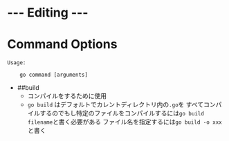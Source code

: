 # --- Editing ---

# Command Options


```
Usage:

	go command [arguments]

```

- ##build
  - コンパイルをするために使用  
  - `go build` はデフォルトでカレントディレクトリ内の`.go`を
すべてコンパイルするのでもし特定のファイルをコンパイルするには`go build filename`と書く必要がある
ファイル名を指定するには`go build -o xxx`と書く
